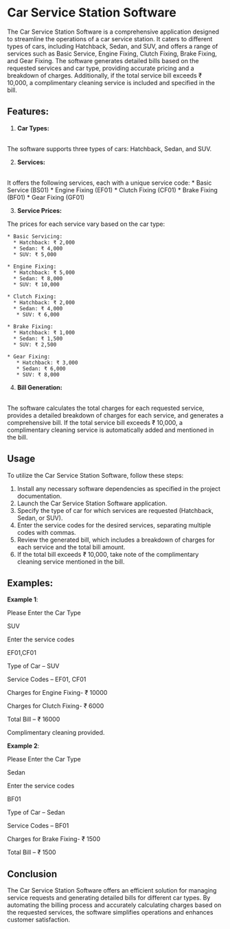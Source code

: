 # Car Service Station Software

The Car Service Station Software is a comprehensive application designed to streamline the operations of a car service station. It caters to different types of cars, including Hatchback, Sedan, and SUV, and offers a range of services such as Basic Service, Engine Fixing, Clutch Fixing, Brake Fixing, and Gear Fixing. The software generates detailed bills based on the requested services and car type, providing accurate pricing and a breakdown of charges. Additionally, if the total service bill exceeds ₹ 10,000, a complimentary cleaning service is included and specified in the bill.

## Features:
1. **Car Types:** 
</br>
The software supports three types of cars: Hatchback, Sedan, and SUV.

2. **Services:** 
</br>
It offers the following services, each with a unique service code:
   * Basic Service (BS01)
   * Engine Fixing (EF01)
   * Clutch Fixing (CF01)
   * Brake Fixing (BF01)
   * Gear Fixing (GF01)

 3. **Service Prices:** 
 
 The prices for each service vary based on the car type:
 
    * Basic Servicing:
      * Hatchback: ₹ 2,000
      * Sedan: ₹ 4,000
      * SUV: ₹ 5,000
      
    * Engine Fixing: 
      * Hatchback: ₹ 5,000
      * Sedan: ₹ 8,000
      * SUV: ₹ 10,000

    * Clutch Fixing:
      * Hatchback: ₹ 2,000
      * Sedan: ₹ 4,000
       * SUV: ₹ 6,000

    * Brake Fixing:
      * Hatchback: ₹ 1,000
      * Sedan: ₹ 1,500
      * SUV: ₹ 2,500

    * Gear Fixing:
       * Hatchback: ₹ 3,000
       * Sedan: ₹ 6,000
       * SUV: ₹ 8,000

4. **Bill Generation:**
</br>
    The software calculates the total charges for each requested service, provides a detailed breakdown of charges for each service, and generates a comprehensive bill. If the total service bill exceeds ₹ 10,000, a complimentary cleaning service is automatically added and mentioned in the bill.

 ## Usage
To utilize the Car Service Station Software, follow these steps:
1. Install any necessary software dependencies as specified in the project documentation.
2. Launch the Car Service Station Software application.
3. Specify the type of car for which services are requested (Hatchback, Sedan, or SUV).
4. Enter the service codes for the desired services, separating multiple codes with commas.
5. Review the generated bill, which includes a breakdown of charges for each service and the total bill amount.
5. If the total bill exceeds ₹ 10,000, take note of the complimentary cleaning service mentioned in the bill.

## Examples:
**Example 1**:

Please Enter the Car Type

SUV

Enter the service codes

EF01,CF01

Type of Car – SUV

Service Codes – EF01, CF01

Charges for Engine Fixing- ₹ 10000

Charges for Clutch Fixing- ₹ 6000

Total Bill – ₹ 16000

Complimentary cleaning provided.
<br>

**Example 2**:

Please Enter the Car Type

Sedan

Enter the service codes

BF01

Type of Car – Sedan

Service Codes – BF01

Charges for Brake Fixing- ₹ 1500

Total Bill – ₹ 1500


## Conclusion
The Car Service Station Software offers an efficient solution for managing service requests and generating detailed bills for different car types. By automating the billing process and accurately calculating charges based on the requested services, the software simplifies operations and enhances customer satisfaction.
